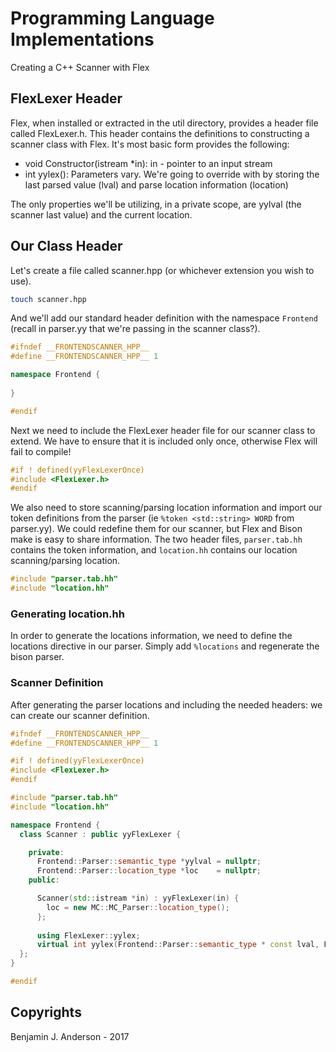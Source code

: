 # Programming Language Implementations
Creating a C++ Scanner with Flex

## FlexLexer Header
Flex, when installed or extracted in the util directory, provides a header file called FlexLexer.h. This header contains the definitions to constructing a scanner class with Flex. It's most basic form provides the following:

- void Constructor(istream *in): in - pointer to an input stream
- int yylex(): Parameters vary. We're going to override with by storing the last parsed value (lval) and parse location information (location)

The only properties we'll be utilizing, in a private scope, are yylval (the scanner last value) and the current location.

## Our Class Header
Let's create a file called scanner.hpp (or whichever extension you wish to use).
```bash
touch scanner.hpp
```

And we'll add our standard header definition with the namespace `Frontend` (recall in parser.yy that we're passing in the scanner class?).

```C++
#ifndef __FRONTENDSCANNER_HPP__
#define __FRONTENDSCANNER_HPP__ 1

namespace Frontend {
  
}

#endif
```

Next we need to include the FlexLexer header file for our scanner class to extend. We have to ensure that it is included only once, otherwise Flex will fail to compile!

```C++
#if ! defined(yyFlexLexerOnce)
#include <FlexLexer.h>
#endif
```

We also need to store scanning/parsing location information and import our token definitions from the parser (ie `%token <std::string> WORD` from parser.yy). We could redefine them for our scanner, but Flex and Bison make is easy to share information. The two header files, `parser.tab.hh` contains the token information, and `location.hh` contains our location scanning/parsing location.

```C++
#include "parser.tab.hh"
#include "location.hh"
```

### Generating location.hh
In order to generate the locations information, we need to define the locations directive in our parser. Simply add `%locations` and regenerate the bison parser.


### Scanner Definition
After generating the parser locations and including the needed headers: we can create our scanner definition.

```C++
#ifndef __FRONTENDSCANNER_HPP__
#define __FRONTENDSCANNER_HPP__ 1

#if ! defined(yyFlexLexerOnce)
#include <FlexLexer.h>
#endif

#include "parser.tab.hh"
#include "location.hh"

namespace Frontend {
  class Scanner : public yyFlexLexer {

    private:
      Frontend::Parser::semantic_type *yylval = nullptr;
      Frontend::Parser::location_type *loc    = nullptr;
    public:

      Scanner(std::istream *in) : yyFlexLexer(in) {
        loc = new MC::MC_Parser::location_type();
      };
 
      using FlexLexer::yylex;
      virtual int yylex(Frontend::Parser::semantic_type * const lval, Frontend::Parser::location_type *location);
  };
}

#endif
```

## Copyrights
Benjamin J. Anderson - 2017